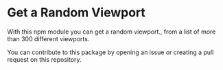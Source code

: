 # Get a Random Viewport

With this npm module you can get a random viewport., from a list of more than 300 different viewports.

You can contribute to this package by opening an issue or creating a pull request on this repository.